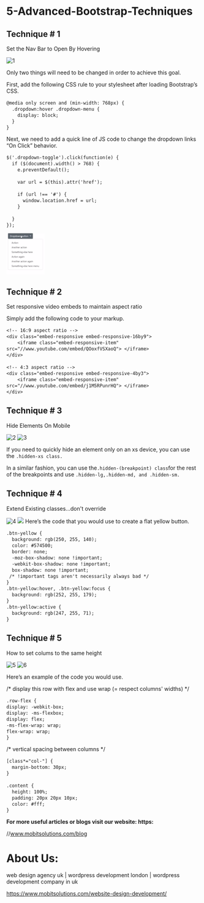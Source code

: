 
# 5-Advanced-Bootstrap-Techniques

<h2>Technique # 1</h2>
Set the Nav Bar to Open By Hovering
 
 ![1](https://user-images.githubusercontent.com/67701415/86608769-69569a80-bfc4-11ea-870c-8498fa2838bd.PNG)

 
 Only two things will need to be changed in order to achieve this goal.

First, add the following CSS rule to your stylesheet after loading Bootstrap’s CSS. 

       
```
@media only screen and (min-width: 768px) {
  .dropdown:hover .dropdown-menu {
    display: block;
  }
}
```
Next, we need to add a quick line of JS code to change the dropdown links “On Click” behavior.  

```
$('.dropdown-toggle').click(function(e) {
  if ($(document).width() > 768) {
    e.preventDefault();

    var url = $(this).attr('href');

    if (url !== '#') {
      window.location.href = url;
    }

  }
});
```
<img  src="images/1.PNG"  heigth="100" width="100">
<h2>Technique # 2</h2>

Set responsive video embeds to maintain aspect ratio
  
  Simply add the following code to your markup. 
```
<!-- 16:9 aspect ratio -->
<div class="embed-responsive embed-responsive-16by9">
    <iframe class="embed-responsive-item" src="//www.youtube.com/embed/QOoxfVSXaoQ"> </iframe>
</div>

<!-- 4:3 aspect ratio -->
<div class="embed-responsive embed-responsive-4by3">
    <iframe class="embed-responsive-item" src="//www.youtube.com/embed/j1M5RPunrHQ"> </iframe>
</div>
  ```
<h2>Technique # 3</h2>

Hide Elements On Mobile

![2](https://user-images.githubusercontent.com/67701415/86611022-8a6cba80-bfc7-11ea-8d82-5137e0719e91.PNG)
![3](https://user-images.githubusercontent.com/67701415/86611026-8a6cba80-bfc7-11ea-8dac-61b2ce9f8cc9.PNG)

If you need to quickly hide an element only on an xs device, you can use the ```.hidden-xs class.```

In a similar fashion, you can use the``` .hidden-(breakpoint) class ```for the rest of the breakpoints and use ```.hidden-lg,.hidden-md, and .hidden-sm.```


<h2>Technique # 4</h2>

Extend Existing classes...don't override      

![4](https://user-images.githubusercontent.com/67701415/86611027-8b055100-bfc7-11ea-9fb4-770294eefc9f.PNG)
<img src="desktop/1.png">
Here’s the code that you would use to create a flat yellow button. 

```
.btn-yellow {
  background: rgb(250, 255, 140);
  color: #574500;
  border: none;
  -moz-box-shadow: none !important;
  -webkit-box-shadow: none !important;
  box-shadow: none !important;
 /* !important tags aren't necessarily always bad */
}
.btn-yellow:hover, .btn-yellow:focus {
  background: rgb(252, 255, 179);
}
.btn-yellow:active {
  background: rgb(247, 255, 71);
}
 ```       
<h2>Technique # 5</h2>

How to set colums to the same height

![5](https://user-images.githubusercontent.com/67701415/86611014-880a6080-bfc7-11ea-990c-ed03eab7bb0c.PNG)
![6](https://user-images.githubusercontent.com/67701415/86611018-89d42400-bfc7-11ea-8fe5-b6ce8975577c.PNG)

Here’s an example of the code you would use. 
              

/* display this row with flex and use wrap (= respect columns' widths) */
  ```
  .row-flex {
  display: -webkit-box;
  display: -ms-flexbox;
  display: flex;
  -ms-flex-wrap: wrap;
  flex-wrap: wrap;
}
```

/* vertical spacing between columns */

```
[class*="col-"] {
  margin-bottom: 30px;
}

.content {
  height: 100%;
  padding: 20px 20px 10px;
  color: #fff;
}
```










<b>For more useful articles or blogs visit our website: https:</b>

//www.mobitsolutions.com/blog

<h1>About Us:</h1
 
web design agency uk | wordpress development london |
wordpress development company in uk

https://www.mobitsolutions.com/website-design-development/
